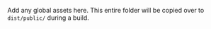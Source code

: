 Add any global assets here. This entire folder will be copied over to `dist/public/` during a build.